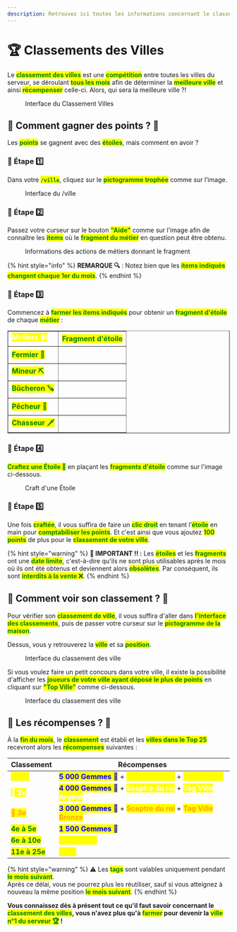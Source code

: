 ```yaml
---
description: Retrouvez ici toutes les informations concernant le classement des villes
---
```


# 🏆 Classements des Villes

Le <mark style="color:green;">**classement des villes**</mark> est une <mark style="color:green;">**compétition**</mark> entre toutes les villes du serveur, se déroulant <mark style="color:green;">**tous les mois**</mark> afin de déterminer la <mark style="color:green;">**meilleure ville**</mark> et ainsi <mark style="color:green;">**récompenser**</mark> celle-ci. Alors, qui sera la meilleure ville ?!

<figure><img src="../.gitbook/assets/Les_Villes/Classement/InterfaceClassement.png" alt=""><figcaption>Interface du Classement Villes</figcaption></figure>

## 💠 Comment gagner des points ? 🌠
Les <mark style="color:green;">**points**</mark> se gagnent avec des <mark style="color:green;">**étoiles**</mark>, mais comment en avoir ?

### 🔷 Étape 1️⃣
Dans votre <mark style="color:green;">**`/ville`**</mark>, cliquez sur le <mark style="color:green;">**pictogramme trophée**</mark> comme sur l’image.

<figure><img src="../.gitbook/assets/Les_Villes/Classement/InterfaceVille.png" alt=""><figcaption>Interface du /ville</figcaption></figure>

### 🔷 Étape 2️⃣
Passez votre curseur sur le bouton <mark style="color:green;">**"Aide"**</mark> comme sur l'image afin de connaître les <mark style="color:green;">**items**</mark> où le <mark style="color:green;">**fragment du métier**</mark> en question peut être obtenu.

<figure><img src="../.gitbook/assets/Les_Villes/Classement/InfoItems.png" alt=""><figcaption>Informations des actions de métiers donnant le fragment</figcaption></figure>

{% hint style="info" %}
**REMARQUE 🔍** : Notez bien que les <mark style="color:green;">**items indiqués changent chaque 1er du mois**</mark>.
{% endhint %}

### 🔷 Étape 3️⃣
Commencez à <mark style="color:green;">**farmer les items indiqués**</mark> pour obtenir un <mark style="color:green;">**fragment d'étoile**</mark> de chaque <mark style="color:green;">**métier**</mark> :

<table border="1" cellspacing="0" cellpadding="6">
 <tr> 
  <td><mark style="color:white;"><strong>Métiers 🛠</strong></mark></td> <td><mark style="color:green;"><strong>Fragment d'étoile</strong></mark></td>
 </tr>
  <tr>
   <td><mark style="color:green;"><strong>Fermier 🌾</strong></mark></td>
   <td>
    <figure>
     <img src="../.gitbook/assets/Les_Villes/Classement/FragmentFermier.png" alt="">
    </figure>
   </td>
  </tr>
  <tr>
   <td><mark style="color:green;"><strong>Mineur ⛏️</strong></mark></td>
   <td>
    <figure>
     <img src="../.gitbook/assets/Les_Villes/Classement/FragmentMineur.png" alt="">
    </figure>
   </td>
  </tr>
  <tr>
   <td><mark style="color:green;"><strong>Bûcheron 🪚</strong></mark></td>
   <td>
    <figure>
     <img src="../.gitbook/assets/Les_Villes/Classement/FragmentBucheron.png" alt="">
      </figure>
   </td>
  </tr>
  <tr>
   <td><mark style="color:green;"><strong>Pêcheur 🎣</strong></mark></td>
   <td>
    <figure>
     <img src="../.gitbook/assets/Les_Villes/Classement/FragmentPecheur.png" alt="">
    </figure>
   </td>
  </tr>
  <tr>
   <td><mark style="color:green;"><strong>Chasseur 🗡️</strong></mark></td>
   <td>
    <figure>
     <img src="../.gitbook/assets/Les_Villes/Classement/FragmentChasseur.png" alt="">
    </figure>
   </td>
  </tr>
 </table>

### 🔷 Étape 4️⃣
<mark style="color:green;">**Craftez une Étoile 🌟**</mark> en plaçant les <mark style="color:green;">**fragments d'étoile**</mark> comme sur l'image ci-dessous.

<figure><img src="../.gitbook/assets/Les_Villes/Classement/CraftEtoile.png" alt=""><figcaption>Craft d'une Étoile</figcaption></figure>

### 🔷 Étape 5️⃣
Une fois <mark style="color:green;">**craftée**</mark>, il vous suffira de faire un <mark style="color:green;">**clic droit**</mark> en tenant l’<mark style="color:green;">**étoile**</mark> en main pour <mark style="color:green;">**comptabiliser les points**</mark>. Et c'est ainsi que vous ajoutez <mark style="color:green;">**100 points**</mark> de plus pour le <mark style="color:green;">**classement de votre ville**</mark>.

{% hint style="warning" %}
**🚨 IMPORTANT ‼ :** Les <mark style="color:green;">**étoiles**</mark> et les <mark style="color:green;">**fragments**</mark> ont une <mark style="color:green;">**date limite**</mark>, c'est-à-dire qu'ils ne sont plus utilisables après le mois où ils ont été obtenus et deviennent alors <mark style="color:green;">**obsolètes**</mark>. Par conséquent, ils sont <mark style="color:green;">**interdits à la vente ❌**</mark>.
{% endhint %}

## 💠 Comment voir son classement ? 💭
Pour vérifier son <mark style="color:green;">**classement de ville**</mark>, il vous suffira d'aller dans <mark style="color:green;">**l'interface des classements**</mark>, puis de passer votre curseur sur le <mark style="color:green;">**pictogramme de la maison**</mark>.

Dessus, vous y retrouverez la <mark style="color:green;">**ville**</mark> et sa <mark style="color:green;">**position**</mark>.

<figure><img src="../.gitbook/assets/Les_Villes/Classement/MonPlacement.png" alt=""><figcaption>Interface du classement des ville</figcaption></figure>

Si vous voulez faire un petit concours dans votre ville, il existe la possibilité d'afficher les <mark style="color:green;">**joueurs de votre ville ayant déposé le plus de points**</mark> en cliquant sur <mark style="color:green;">**"Top Ville"**</mark> comme ci-dessous.

<figure><img src="../.gitbook/assets/Les_Villes/Classement/MaVille.png" alt=""><figcaption>Interface du classement des ville</figcaption></figure>

## 💠 Les récompenses ? 🎁
À la <mark style="color:green;">**fin du mois**</mark>, le <mark style="color:green;">**classement**</mark> est établi et les <mark style="color:green;">**villes dans le Top 25**</mark> recevront alors les <mark style="color:green;">**récompenses**</mark> suivantes :

| Classement | Récompenses | 
| --------------------------------------------- | --------------------------------------------------------------------------- | 
| <mark style="color:yellow;">**🥇 1er**</mark> | <mark style="color:blue;">**5 000 Gemmes 💎**</mark> + <mark style="color:yellow;">**Sceptre du roi**</mark> + <mark style="color:yellow;">**Tag Ville Or**</mark> | 
| <mark style="color:white;">**🥈 2e**</mark> | <mark style="color:blue;">**4 000 Gemmes 💎**</mark> + <mark style="color:white;">**Sceptre du roi**</mark> + <mark style="color:white;">**Tag Ville Argent**</mark> | 
| <mark style="color:orange;">**🥉 3e**</mark> | <mark style="color:blue;">**3 000 Gemmes 💎**</mark> + <mark style="color:orange;">**Sceptre du roi**</mark> + <mark style="color:orange;">**Tag Ville Bronze**</mark> | 
| <mark style="color:green;">**4e à 5e**</mark>| <mark style="color:blue;">**1 500 Gemmes 💎**</mark> | 
| <mark style="color:green;">**6e à 10e**</mark>| <mark style="color:yellow;">**1M 500K 💲**</mark> | 
| <mark style="color:green;">**11e à 25e**</mark>| <mark style="color:yellow;">**1M 💲**</mark> |

{% hint style="warning" %}
⚠️ Les <mark style="color:green;">**tags**</mark> sont valables uniquement pendant <mark style="color:green;">**le mois suivant**</mark>.  
Après ce délai, vous ne pourrez plus les réutiliser, sauf si vous atteignez à nouveau la même position <mark style="color:green;">**le mois suivant**</mark>.
{% endhint %}

**Vous connaissez dès à présent tout ce qu'il faut savoir concernant le <mark style="color:green;">**classement des villes**</mark>, vous n'avez plus qu'à <mark style="color:green;">**farmer**</mark> pour devenir la <mark style="color:green;">**ville n°1 du serveur 🏆**</mark> !**
